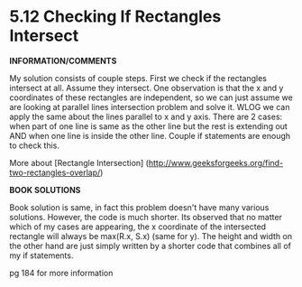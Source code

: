<h1>5.12 Checking If Rectangles Intersect </h1>

**INFORMATION/COMMENTS**

My solution consists of couple steps. First we check if the rectangles intersect at all. Assume they intersect. One observation is that the x and y coordinates of these rectangles are independent, so we can just assume we are looking at parallel lines intersection problem and solve it. WLOG we can apply the same about the lines parallel to x and y axis. There are 2 cases: when part of one line is same as the other line but the rest is extending out AND when one line is inside the other line. Couple if statements are enough to check this. 

More about [Rectangle Intersection] (http://www.geeksforgeeks.org/find-two-rectangles-overlap/)

**BOOK SOLUTIONS**

Book solution is same, in fact this problem doesn't have many various solutions. However, the code is much shorter. Its observed that no matter which of my cases are appearing, the x coordinate of the intersected rectangle will always be max(R.x, S.x) (same for y). The height and width on the other hand are just simply written by a shorter code that combines all of my if statements. 

pg 184 for more information
